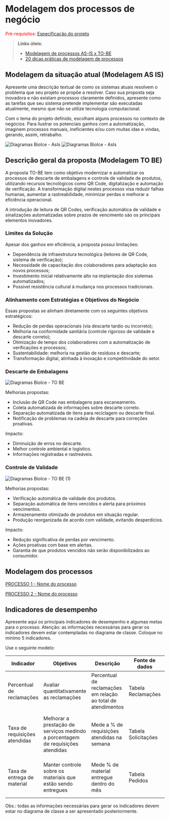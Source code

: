 # Modelagem dos processos de negócio

<span style="color:red">Pré-requisitos: <a href="02-Especificacao.md"> Especificação do projeto</a></span>

> **Links úteis**:
> - [Modelagem de processos AS-IS x TO-BE](https://dheka.com.br/modelagem-as-is-to-be/)
> - [20 dicas práticas de modelagem de processos](https://dheka.com.br/20-dicas-praticas-de-modelagem-de-processos/)

## Modelagem da situação atual (Modelagem AS IS)

Apresente uma descrição textual de como os sistemas atuais resolvem o problema que seu projeto se propõe a resolver. Caso sua proposta seja inovadora e não existam processos claramente definidos, apresente como as tarefas que seu sistema pretende implementar são executadas atualmente, mesmo que não se utilize tecnologia computacional.

Com o tema do projeto definido, escolham alguns processos no contexto de negócios. Para ilustrar os potenciais ganhos com a automatização, imaginem processos manuais, ineficientes e/ou com muitas idas e vindas, gerando, assim, retrabalho.

![Diagramas BioIce - AsIs](https://github.com/user-attachments/assets/47a211f9-7bce-486e-a07a-c223adceea85)
![Diagramas BioIce - AsIs](https://github.com/user-attachments/assets/7984407f-c2fd-4ef3-8d61-01d67c224059)

## Descrição geral da proposta (Modelagem TO BE)

A proposta TO-BE tem como objetivo modernizar e automatizar os processos de descarte de embalagens e controle de validade de produtos, utilizando recursos tecnológicos como QR Code, digitalização e automação de verificação. A transformação digital nestes processos visa reduzir falhas humanas, aumentar a rastreabilidade, minimizar perdas e melhorar a eficiência operacional.

A introdução de leitura de QR Codes, verificação automática de validade e sinalizações automatizadas sobre prazos de vencimento são os principais elementos inovadores.

### Limites da Solução

Apesar dos ganhos em eficiência, a proposta possui limitações:

- Dependência de infraestrutura tecnológica (leitores de QR Code, sistema de verificação);
- Necessidade de capacitação dos colaboradores para adaptação aos novos processos;
- Investimento inicial relativamente alto na implantação dos sistemas automatizados;
- Possível resistência cultural à mudança nos processos tradicionais.

### Alinhamento com Estratégias e Objetivos do Negócio

Essas propostas se alinham diretamente com os seguintes objetivos estratégicos:

- Redução de perdas operacionais (via descarte tardio ou incorreto);
- Melhoria na conformidade sanitária (controle rigoroso de validade e descarte correto);
- Otimização de tempo dos colaboradores com a automatização de verificações e processos;
- Sustentabilidade: melhoria na gestão de resíduos e descarte;
- Transformação digital, alinhada à inovação e competitividade do setor.

### Descarte de Embalagens
![Diagramas BioIce - TO BE](https://github.com/user-attachments/assets/8c23417c-1e70-4928-8829-732552f4f53f)

Melhorias propostas:
- Inclusão de QR Code nas embalagens para escaneamento.
- Coleta automatizada de informações sobre descarte correto.
- Separação automatizada de itens para reciclagem ou descarte final.
- Notificação de problemas na cadeia de descarte para correções proativas.

Impacto:
- Diminuição de erros no descarte.
- Melhor controle ambiental e logístico.
- Informações registradas e rastreáveis.

### Controle de Validade
![Diagramas BioIce - TO BE (1)](https://github.com/user-attachments/assets/b5eaf3f4-9225-4044-8ae8-b786405b6abf)

Melhorias propostas:
- Verificação automática de validade dos produtos.
- Separação automática de itens vencidos e alerta para próximos vencimentos.
- Armazenamento otimizado de produtos em situação regular.
- Produção reorganizada de acordo com validade, evitando desperdícios.

Impacto:
- Redução significativa de perdas por vencimento.
- Ações proativas com base em alertas.
- Garantia de que produtos vencidos não serão disponibilizados ao consumidor.

## Modelagem dos processos

[PROCESSO 1 - Nome do processo](./processes/processo-1-nome-do-processo.md "Detalhamento do processo 1.")

[PROCESSO 2 - Nome do processo](./processes/processo-2-nome-do-processo.md "Detalhamento do processo 2.")


## Indicadores de desempenho

Apresente aqui os principais indicadores de desempenho e algumas metas para o processo. Atenção: as informações necessárias para gerar os indicadores devem estar contempladas no diagrama de classe. Coloque no mínimo 5 indicadores.

Use o seguinte modelo:

| **Indicador** | **Objetivos** | **Descrição** | **Fonte de dados** | **Fórmula de cálculo** |
| ---           | ---           | ---           | ---             | ---             |
| Percentual de reclamações | Avaliar quantitativamente as reclamações | Percentual de reclamações em relação ao total de atendimentos | Tabela Reclamações | número total de reclamações / número total de atendimentos |
| Taxa de requisições atendidas | Melhorar a prestação de serviços medindo a porcentagem de requisições atendidas| Mede a % de requisições atendidas na semana | Tabela Solicitações | (número de requisições atendidas / número total de requisições) * 100 |
| Taxa de entrega de material | Manter controle sobre os materiais que estão sendo entregues | Mede % de material entregue dentro do mês | Tabela Pedidos | (número de pedidos entregues / número total de pedidos) * 100 |


Obs.: todas as informações necessárias para gerar os indicadores devem estar no diagrama de classe a ser apresentado posteriormente.
